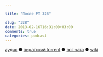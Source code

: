 ```yaml
---

title: "После РТ 328"

slug: "328"
date: 2013-02-16T16:31:00+03:00
comments: true
categories: podcast
---
```

[аудио](http://cdn.radio-t.com/rt328post.mp3) ● [пиратский torrent](http://pirates.radio-t.com/torrents/rt328post.mp3.torrent) ● [лог чата](http://chat.radio-t.com/logs/radio-t-328.html) ● [wiki](http://wiki.radio-t.com/%D0%9F%D0%BE%D1%81%D0%BB%D0%B5_%D0%A0%D0%A2_328) <audio src="http://cdn.radio-t.com/rt328post.mp3" preload="none">
